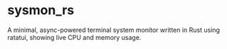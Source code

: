 # sysmon_rs
A minimal, async-powered terminal system monitor written in Rust using ratatui, showing live CPU and memory usage.
